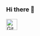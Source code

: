 ### Hi there 👋

<img media="(prefers-color-scheme: light)" alt="Git" src="https://cdn.jsdelivr.net/gh/devicons/devicon/icons/git/git-original.svg#gh-light-mode-only" width="30px" style="margin-right:10px;" />
